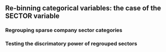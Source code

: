 ## Re-binning categorical variables: the case of the SECTOR variable

### Regrouping sparse company sector categories

### Testing the discrimatory power of regrouped sectors
